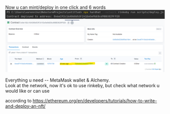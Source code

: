 Now u can mint/deploy in one click and 6 words
![](https://github.com/NikkiA5/ETH_NFT/blob/main/proofs_command.png)
![](https://github.com/NikkiA5/ETH_NFT/blob/main/proofs.png)

Everything u need -- MetaMask wallet & Alchemy.  
Look at the network, now it's ok to use rinkeby, but check what network u would like or can use



according to https://ethereum.org/en/developers/tutorials/how-to-write-and-deploy-an-nft/

